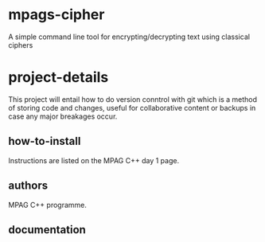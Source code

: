 # mpags-cipher
A simple command line tool for encrypting/decrypting text using classical ciphers

# project-details
This project will entail how to do version conntrol with git which is a method of storing code and changes, useful for collaborative content or backups in case any major breakages occur.

## how-to-install
Instructions are listed on the MPAG C++ day 1 page.

## authors
MPAG C++ programme.

## documentation

